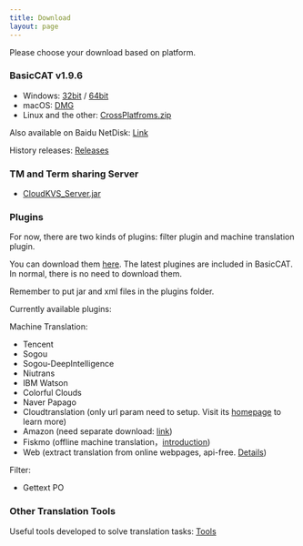 ```yaml
---
title: Download
layout: page
---
```


Please choose your download based on platform.

### BasicCAT v1.9.6

* Windows: [32bit](https://github.com/xulihang/BasicCAT/releases/download/v1.9.6/BasicCAT-windows-x86.exe) /  [64bit](https://github.com/xulihang/BasicCAT/releases/download/v1.9.6/BasicCAT-windows-x64.exe)
* macOS:  [DMG](https://github.com/xulihang/BasicCAT/releases/download/v1.9.6/BasicCAT_mac.dmg)
* Linux and the other:  [CrossPlatfroms.zip](https://github.com/xulihang/BasicCAT/releases/download/v1.9.6/BasicCAT-crossplatforms.zip)

Also available on Baidu NetDisk: [Link](https://pan.baidu.com/s/1HmD4pJ9hIYyK9bnqINtoFQ)

History releases: [Releases](https://github.com/xulihang/BasicCAT/releases/)

### TM and Term sharing Server

*  [CloudKVS_Server.jar](https://github.com/xulihang/BasicCAT/releases/download/v1.2-beta2/CloudKVS_Server.jar)


### Plugins

For now, there are two kinds of plugins: filter plugin and machine translation plugin.

You can download them [here](https://github.com/xulihang/BasicCAT/releases/download/plugins/all_plugins.zip). The latest plugines are included in BasicCAT. In normal, there is no need to download them.

Remember to put jar and xml files in the plugins folder.

Currently available plugins:

Machine Translation:

* Tencent 
* Sogou
* Sogou-DeepIntelligence
* Niutrans
* IBM Watson
* Colorful Clouds
* Naver Papago
* Cloudtranslation (only url param need to setup. Visit its [homepage](https://cloudtranslation.com/static/api_en.html) to learn more)
* Amazon (need separate download: [link](https://github.com/xulihang/BasicCAT/releases/download/plugins/amazon.zip))
* Fiskmo (offline machine translation，[introduction](/offline-machine-translation))
* Web (extract translation from online webpages, api-free. [Details](https://www.basiccat.org/new-plugin-machine-translation-via-web/))


Filter:

* Gettext PO

### Other Translation Tools

Useful tools developed to solve translation tasks: [Tools](/tools/)

